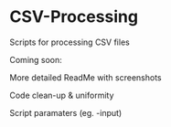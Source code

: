# CSV-Processing
Scripts for processing CSV files


Coming soon:

More detailed ReadMe with screenshots

Code clean-up & uniformity

Script paramaters (eg. -input)
